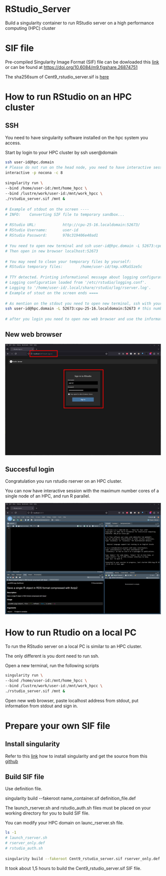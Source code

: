 # RStudio_Server
Build a singularity container to run RStudio server on a high performance computing (HPC) cluster

# SIF file
Pre-compiled Singularity Image Format (SIF) file can be dowloaded this [link](https://drive.google.com/file/d/15tTzy15GPCWZFIxqbT3NvQrqk9ai2E-N/view?usp=sharing) or can be found at https://doi.org/10.6084/m9.figshare.26874751

The sha256sum of Cent9_rstudio_server.sif is [here](docs/sha25sum.txt)

# How to run RStudio on an HPC cluster
## SSH
You need to have singularity software installed on the hpc system you access.

Start by login to your HPC cluster by ssh user@domain

```bash
ssh user-id@hpc.domain
# Please do not run on the head node, you need to have interactive session or you will get a "friendly call" from your HPC administrator.
interactive -p nocona -c 8

singularity run \
--bind /home/user-id:/mnt/home_hpcc \
--bind /lustre/work/user-id:/mnt/work_hpcc \
./rstudio_server.sif /mnt &

# Example of stdout on the screen ----
# INFO:    Converting SIF file to temporary sandbox...

# RStudio URL:            http://cpu-25-16.localdomain:52673/
# RStudio Username:       user-id
# RStudio Password:       978c319406e40ad1

# You need to open new terminal and ssh user-id@hpc.domain -L 52673:cpu-25-16.localdomain:52673
# Then open in new browser localhost:52673

# You may need to clean your temporary files by yourself:
# RStudio temporary files:        /home/user-id/tmp.vXRaSSze5c

# TTY detected. Printing informational message about logging configuration.
# Logging configuration loaded from '/etc/rstudio/logging.conf'.
# Logging to '/home/user-id/.local/share/rstudio/log/rserver.log'.
# Example of stout on the screen ends ====

# As mention on the stdout you need to open new terminal, ssh with your user id and password
ssh user-id@hpc.domain -L 52673:cpu-25-16.localdomain:52673 # this number will randomly generated according to your node and session

# after you login you need to open new web browser and use the information from the stdout and sign in

```

## New web browser

![](docs/web_browser_edited.png)

## Succesful login
Congratulation you run rstudio rserver on an HPC cluster.

You can now have interactive session with the maximum number cores of a single node of an HPC, and run R parallel.

![](docs/rstudio.png)


# How to run Rtudio on a local PC
To run the RStudio server on a local PC is similar to an HPC cluster. 

The only different is you dont need to run ssh.

Open a new terminal, run the following scripts

```bash
singularity run \
--bind /home/user-id:/mnt/home_hpcc \
--bind /lustre/work/user-id:/mnt/work_hpcc \
./rstudio_server.sif /mnt &
```

Open new web browser, paste localhost address from stdout, put information from stdout and sign in. 

# Prepare your own SIF file
## Install singularity
Refer to this [link](https://singularity-tutorial.github.io/) how to install singularity and get the source from this [github](https://github.com/sylabs/singularity)

## Build SIF file
Use definition file.

singularity build --fakeroot name_container.sif definition_file.def

The launch_rserver.sh and rstudio_auth.sh files must be placed on your working directory for you to build SIF file.

You can modify your HPC domain on launc_rserver.sh file.

```bash
ls -1
# launch_rserver.sh
# rserver_only.def
# rstudio_auth.sh

singularity build --fakeroot Cent9_rstudio_server.sif rserver_only.def
```

It took about 1,5 hours to build the Cent9_rstudio_server.sif SIF file.
